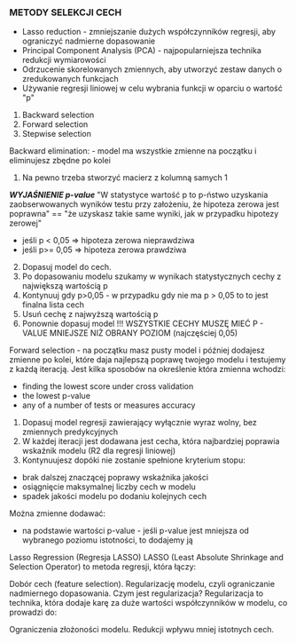 ### METODY SELEKCJI CECH ###
- Lasso reduction - zmniejszanie dużych współczynników regresji,
                     aby ograniczyć nadmierne dopasowanie
- Principal Component Analysis (PCA) - najpopularniejsza technika redukcji wymiarowości
- Odrzucenie skorelowanych zmiennych, aby utworzyć zestaw danych o zredukowanych funkcjach
- Używanie regresji liniowej w celu wybrania funkcji w oparciu o wartość "p"

1. Backward selection
2. Forward selection
3. Stepwise selection


Backward elimination: - model ma wszystkie zmienne na początku i eliminujesz zbędne po kolei
1. Na pewno trzeba stworzyć macierz z kolumną samych 1

***WYJAŚNIENIE p-value***
"W statystyce wartość p to p-ństwo uzyskania zaobserwowanych wyników testu
przy założeniu, że hipoteza zerowa jest poprawna" == "że uzyskasz
takie same wyniki, jak w przypadku hipotezy zerowej"
 - jeśli p < 0,05 => hipoteza zerowa nieprawdziwa
 - jeśli p>= 0,05 => hipoteza zerowa prawdziwa

 2. Dopasuj model do cech.
 3. Po dopasowaniu modelu szukamy w wynikach statystycznych cechy z największą wartością p
 4. Kontynuuj gdy p>0,05 - w przypadku gdy nie ma p > 0,05 to to jest finalna lista cech
 5. Usuń cechę z najwyższą wartością p
 6. Ponownie dopasuj model
 !!! WSZYSTKIE CECHY MUSZĘ MIEĆ P - VALUE MNIEJSZE NIŻ OBRANY POZIOM (najczęściej 0,05)

Forward selection - na początku masz pusty model i później dodajesz zmienne po kolei,
 które daja najlepszą poprawę twojego modelu i  testujemy z każdą iteracją. Jest kilka sposobów
 na określenie która zmienna wchodzi:
  - finding the lowest score under cross validation
  - the lowest p-value
  - any of a number of tests or measures accuracy

1. Dopasuj model regresji zawierający wyłącznie wyraz wolny, bez zmiennych predykcyjnych
2. W każdej iteracji jest dodawana jest cecha, która najbardziej poprawia wskaźnik modelu
(R2 dla regresji liniowej)
4. Kontynuujesz dopóki nie zostanie spełnione kryterium stopu:
- brak dalszej znaczącej poprawy wskaźnika jakości
- osiągnięcie maksymalnej liczby cech w modelu
- spadek jakości modelu po dodaniu kolejnych cech

Można zmienne dodawać:
- na podstawie wartości p-value - jeśli p-value jest mniejsza od wybranego poziomu istotności,
to dodajemy ją

Lasso Regression (Regresja LASSO)
LASSO (Least Absolute Shrinkage and Selection Operator) to metoda regresji, która łączy:

Dobór cech (feature selection).
Regularizację modelu, czyli ograniczanie nadmiernego dopasowania.
Czym jest regularizacja?
Regularizacja to technika, która dodaje karę za duże wartości współczynników w modelu, co prowadzi do:

Ograniczenia złożoności modelu.
Redukcji wpływu mniej istotnych cech.


